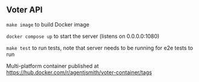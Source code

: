 ## Voter API

`make image` to build Docker image

`docker compose up` to start the server (listens on 0.0.0.0:1080)

`make test` to run tests, note that server needs to be running for e2e tests to run

Multi-platform container published at https://hub.docker.com/r/agentjsmith/voter-container/tags
